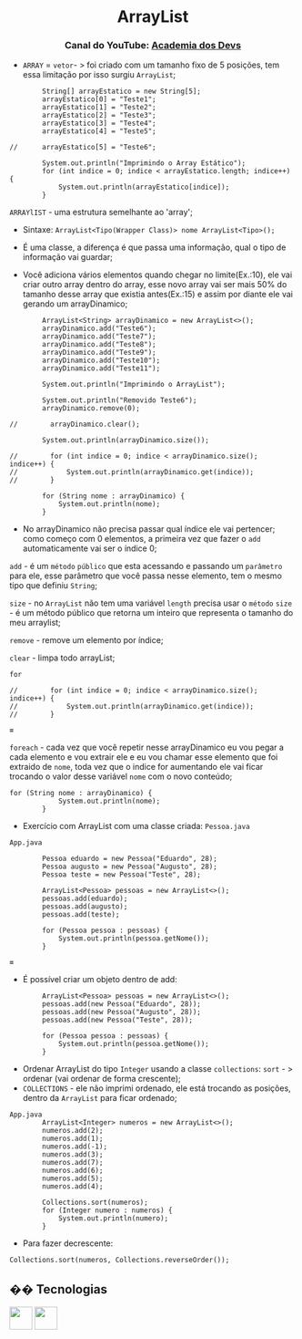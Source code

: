 <h1 align="center">ArrayList</h1>

<h3 align="center"> Canal do YouTube: <a href="https://www.youtube.com/watch?v=FeLl_JsjRSo">Academia dos Devs</a> </h3>

- `ARRAY` = `vetor`- > foi criado com um tamanho fixo de 5 posições, tem essa limitação por isso surgiu `ArrayList`;

```
		String[] arrayEstatico = new String[5];
		arrayEstatico[0] = "Teste1";
		arrayEstatico[1] = "Teste2";
		arrayEstatico[2] = "Teste3";
		arrayEstatico[3] = "Teste4";
		arrayEstatico[4] = "Teste5";

//		arrayEstatico[5] = "Teste6";

        System.out.println("Imprimindo o Array Estático");
        for (int indice = 0; indice < arrayEstatico.length; indice++) {
            System.out.println(arrayEstatico[indice]);
        }
```

`ARRAYlIST` - uma estrutura semelhante ao 'array';

- Sintaxe: `ArrayList<Tipo(Wrapper Class)> nome ArrayList<Tipo>();`
- É uma classe, a diferença é que passa uma informação, qual o tipo de informação vai guardar;

- Você adiciona vários elementos quando chegar no limite(Ex.:10), ele vai criar outro array dentro do array, esse novo array vai ser mais 50% do tamanho desse array que existia antes(Ex.:15) e assim por diante ele vai gerando um arrayDinamico;

```
		ArrayList<String> arrayDinamico = new ArrayList<>();
		arrayDinamico.add("Teste6");
		arrayDinamico.add("Teste7");
		arrayDinamico.add("Teste8");
		arrayDinamico.add("Teste9");
		arrayDinamico.add("Teste10");
		arrayDinamico.add("Teste11");

		System.out.println("Imprimindo o ArrayList");

		System.out.println("Removido Teste6");
		arrayDinamico.remove(0);

//        arrayDinamico.clear();

		System.out.println(arrayDinamico.size());

//        for (int indice = 0; indice < arrayDinamico.size(); indice++) {
//            System.out.println(arrayDinamico.get(indice));
//        }

		for (String nome : arrayDinamico) {
			System.out.println(nome);
		}

```

- No arrayDinamico não precisa passar qual índice ele vai pertencer; como começo com 0 elementos, a primeira vez que fazer o `add` automaticamente vai ser o índice 0;

`add` - é um `método` `público` que esta acessando e passando um `parâmetro` para ele, esse parâmetro que você passa nesse elemento, tem o mesmo tipo que definiu `String`;

`size` - no `ArrayList` não tem uma variável `length` precisa usar o `método` `size` - é um método público que retorna um inteiro que representa o tamanho do meu arraylist;

`remove` - remove um elemento por índice;

`clear` - limpa todo arrayList;

`for`

```
//        for (int indice = 0; indice < arrayDinamico.size(); indice++) {
//            System.out.println(arrayDinamico.get(indice));
//        }
```

**`=`**

`foreach` - cada vez que você repetir nesse arrayDinamico eu vou pegar a cada elemento e vou extrair ele e eu vou chamar esse elemento que foi extraido de `nome`, toda vez que o indice for aumentando ele vai ficar trocando o valor desse variável `nome` com o novo conteúdo;

```
for (String nome : arrayDinamico) {
        	System.out.println(nome);
        }
```

- Exercício com ArrayList com uma classe criada:
  `Pessoa.java`

```
App.java

		Pessoa eduardo = new Pessoa("Eduardo", 28);
		Pessoa augusto = new Pessoa("Augusto", 28);
		Pessoa teste = new Pessoa("Teste", 28);

		ArrayList<Pessoa> pessoas = new ArrayList<>();
		pessoas.add(eduardo);
		pessoas.add(augusto);
		pessoas.add(teste);

		for (Pessoa pessoa : pessoas) {
			System.out.println(pessoa.getNome());
		}
```

**`=`**

- É possível criar um objeto dentro de add:

```
		ArrayList<Pessoa> pessoas = new ArrayList<>();
		pessoas.add(new Pessoa("Eduardo", 28));
		pessoas.add(new Pessoa("Augusto", 28));
		pessoas.add(new Pessoa("Teste", 28));

		for (Pessoa pessoa : pessoas) {
			System.out.println(pessoa.getNome());
		}
```

- Ordenar ArrayList do tipo `Integer` usando a classe `collections`:
  `sort` - > ordenar (vai ordenar de forma crescente);
- `COLLECTIONS` - ele não imprimi ordenado, ele está trocando as posições, dentro da `ArrayList` para ficar ordenado;

```
App.java
		ArrayList<Integer> numeros = new ArrayList<>();
		numeros.add(2);
		numeros.add(1);
		numeros.add(-1);
		numeros.add(3);
		numeros.add(7);
		numeros.add(6);
		numeros.add(5);
		numeros.add(4);

		Collections.sort(numeros);
		for (Integer numero : numeros) {
			System.out.println(numero);
		}
```

- Para fazer decrescente:

```
Collections.sort(numeros, Collections.reverseOrder());
```

## �� Tecnologias

<div>
  
<img src="https://cdn.jsdelivr.net/gh/devicons/devicon@latest/icons/eclipse/eclipse-original.svg" width="40" height="40"/>
<img src="https://cdn.jsdelivr.net/gh/devicons/devicon@latest/icons/java/java-original.svg" width="40" height="40"/>
          
</div>
